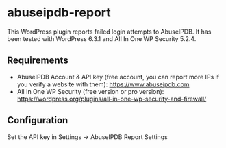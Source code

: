 # abuseipdb-report

This WordPress plugin reports failed login attempts to AbuseIPDB. It has been tested with WordPress 6.3.1 and All In One WP Security 5.2.4.

## Requirements

* AbuseIPDB Account & API key (free account, you can report more IPs if you verify a website with them): https://www.abuseipdb.com 
* All In One WP Security (free version or pro version): https://wordpress.org/plugins/all-in-one-wp-security-and-firewall/

## Configuration

Set the API key in Settings -> AbuseIPDB Report Settings